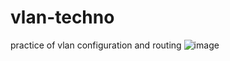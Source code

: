 # vlan-techno
practice of vlan configuration and routing 
![image](https://user-images.githubusercontent.com/123383990/214151814-c3442227-1dd5-4bf7-b94a-6b4d45b5dc81.png)
